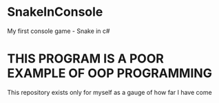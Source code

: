 # SnakeInConsole
My first console game - Snake in c#

# THIS PROGRAM IS A POOR EXAMPLE OF OOP PROGRAMMING
This repository exists only for myself as a gauge of how far I have come
